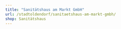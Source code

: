 ```yaml
---
title: "Sanitätshaus am Markt GmbH"
url: /stadtoldendorf/sanitaetshaus-am-markt-gmbh/
shop: Sanitätshaus
---
```

